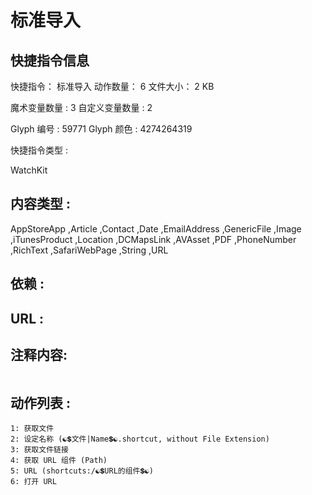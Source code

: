 # 标准导入

## 快捷指令信息

快捷指令：	标准导入
动作数量：	6
文件大小：	2 KB

魔术变量数量 : 3
自定义变量数量 : 2

Glyph 编号 : 59771
Glyph 颜色 : 4274264319

快捷指令类型 : 

WatchKit

## 内容类型 : 

AppStoreApp ,Article ,Contact ,Date ,EmailAddress ,GenericFile ,Image ,iTunesProduct ,Location ,DCMapsLink ,AVAsset ,PDF ,PhoneNumber ,RichText ,SafariWebPage ,String ,URL 

## 依赖 :



## URL :



## 注释内容:

```text

```

## 动作列表 : 

```text
1: 获取文件
2: 设定名称 (☯️💲文件|Name💲☯️.shortcut, without File Extension)
3: 获取文件链接
4: 获取 URL 组件 (Path)
5: URL (shortcuts:/☯️💲URL的组件💲☯️)
6: 打开 URL
```

